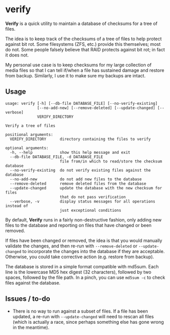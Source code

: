 verify
======

**Verify** is a quick utility to maintain a database of checksums for a tree of files.

The idea is to keep track of the checksums of a tree of files to help protect against bit rot. Some filesystems (ZFS, etc.) provide this themselves; most do not. Some people falsely believe that RAID protects against bit rot; in fact it does not.

My personal use case is to keep checksums for my large collection of media files so that I can tell if/when a file has sustained damage and restore from backup. Similarly, I use it to make sure my backups are intact.

## Usage

```
usage: verify [-h] [--db-file DATABASE_FILE] [--no-verify-existing]
              [--no-add-new] [--remove-deleted] [--update-changed] [--verbose]
              VERIFY_DIRECTORY

Verify a tree of files

positional arguments:
  VERIFY_DIRECTORY      directory containing the files to verify

optional arguments:
  -h, --help            show this help message and exit
  --db-file DATABASE_FILE, -d DATABASE_FILE
                        file from/in which to read/store the checksum database
  --no-verify-existing  do not verify existing files against the database
  --no-add-new          do not add new files to the database
  --remove-deleted      remove deleted files from the database
  --update-changed      update the database with the new checksum for files
                        that do not pass verification
  --verbose, -v         display status messages for all operations instead of
                        just exceptional conditions
```

By default, **Verify** runs in a fairly non-destructive fashion, only adding new files to the database and reporting on files that have changed or been removed.

If files have been changed or removed, the idea is that you would manually validate the changes, and then re-run with `--remove-deleted` or `--update-changed` to incorporate the changes into the database if they are acceptable. Otherwise,  you could take corrective action (e.g. restore from backup).

The database is stored in a simple format compatible with md5sum. Each line is the lowercase MD5 hex digest (32 characters), followed by two spaces, followed by the file path. In a pinch, you can use `md5sum -c` to check files against the database.

## Issues / to-do

* There is no way to run against a subset of files. If a file has been updated, a re-run with `--update-changed` will need to rescan all files (which is actually a race, since perhaps something else has gone wrong in the meantime).
